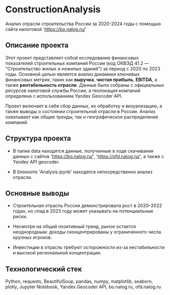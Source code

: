 # ConstructionAnalysis

Анализ отрасли строительства России за 2020-2024 годы c помощью сайта налоговой 'https://bo.nalog.ru/'

## Описание проекта

Этот проект представляет собой исследование финансовых показателей строительных компаний России 
(код ОКВЭД 41.2 — "Строительство жилых и нежилых зданий") за период с 2020 по 2023 годы. Основной 
целью является анализ динамики ключевых финансовых метрик, таких как __выручка__, __чистая прибыль__, __EBITDA__, 
а также __рентабельность отрасли__. Данные были собраны с официальных ресурсов налоговой службы России, а геолокация 
компаний определена с использованием Yandex Geocoder API.

Проект включает в себя сбор данных, их обработку и визуализацию, а также выводы о состоянии строительной отрасли 
в России. Анализ охватывает как общие тренды, так и географическое распределение компаний.

## Структура проекта

- В папке data находятся данные, полученные в ходе скачивания данных с сайтов 'https://bo.nalog.ru/', 'https://ofd.nalog.ru/', а также 
с Yandex API geocoder.

- В блокноте 'Analysis.ipynb' находятся непосредственно анализ отрасли.

## Основные выводы

- Строительная отрасль России демонстрировала рост в 2020–2022 годах, но спад в 2023 году может указывать на потенциальные риски.

- Несмотря на общий позитивный тренд, рынок остается неоднородным: доходы сконцентрированы у ограниченного числа крупных игроков.

- Инвестиции в отрасль требуют осторожности из-за нестабильности и высокой региональной концентрации.

## Технологический стек

Python, requests, BeautifulSoup, pandas, numpy, matplotlib, seaborn, plotly, Jupyter Notebook, 
Yandex Geocoder API, bo.nalog.ru, ofd.nalog.ru
